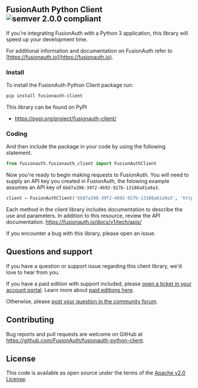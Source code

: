 ## FusionAuth Python Client ![semver 2.0.0 compliant](http://img.shields.io/badge/semver-2.0.0-brightgreen.svg?style=flat-square)
If you're integrating FusionAuth with a Python 3 application, this library will speed up your development time.

For additional information and documentation on FusionAuth refer to [https://fusionauth.io](https://fusionauth.io).

### Install
To install the FusionAuth Python Client package run:

```bash
pip install fusionauth-client
```

This library can be found on PyPI
* https://pypi.org/project/fusionauth-client/

### Coding
And then include the package in your code by using the following statement.

```python
from fusionauth.fusionauth_client import FusionAuthClient
```

Now you're ready to begin making requests to FusionAuth. You will need to supply an API key you created in FusionAuth, the folowing example assumes an API key of `6b87a398-39f2-4692-927b-13188a81a9a3`.

```python
client = FusionAuthClient('6b87a398-39f2-4692-927b-13188a81a9a3', 'http://localhost:9011')
```

Each method in the client library includes documentation to describe the use and parameters. In addition to this resource, review the API documentation. https://fusionauth.io/docs/v1/tech/apis/

If you encounter a bug with this library, please open an issue.

## Questions and support

If you have a question or support issue regarding this client library, we'd love to hear from you.

If you have a paid edition with support included, please [open a ticket in your account portal](https://account.fusionauth.io/account/support/). Learn more about [paid editions here](https://fusionauth.io/pricing).

Otherwise, please [post your question in the community forum](https://fusionauth.io/community/forum/).

## Contributing

Bug reports and pull requests are welcome on GitHub at https://github.com/FusionAuth/fusionauth-python-client.

## License

This code is available as open source under the terms of the [Apache v2.0 License](https://opensource.org/licenses/Apache-2.0).
